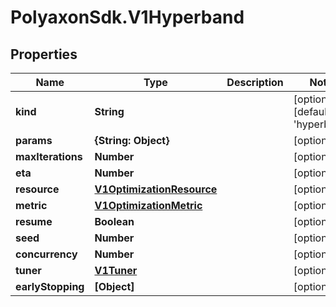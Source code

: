 # PolyaxonSdk.V1Hyperband

## Properties

Name | Type | Description | Notes
------------ | ------------- | ------------- | -------------
**kind** | **String** |  | [optional] [default to &#39;hyperband&#39;]
**params** | **{String: Object}** |  | [optional] 
**maxIterations** | **Number** |  | [optional] 
**eta** | **Number** |  | [optional] 
**resource** | [**V1OptimizationResource**](V1OptimizationResource.md) |  | [optional] 
**metric** | [**V1OptimizationMetric**](V1OptimizationMetric.md) |  | [optional] 
**resume** | **Boolean** |  | [optional] 
**seed** | **Number** |  | [optional] 
**concurrency** | **Number** |  | [optional] 
**tuner** | [**V1Tuner**](V1Tuner.md) |  | [optional] 
**earlyStopping** | **[Object]** |  | [optional] 


